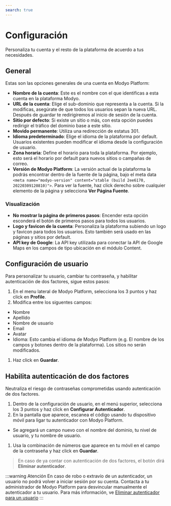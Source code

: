```yaml
---
search: true
---
```


# Configuración

Personaliza tu cuenta y el resto de la plataforma de acuerdo a tus necesidades.

## General

Estas son las opciones generales de una cuenta en Modyo Platform:

* **Nombre de la cuenta**: Este es el nombre con el que identificas a esta cuenta en la plataforma Modyo.
* **URL de la cuenta**: Elige el sub-dominio que representa a la cuenta. Si la modificas, asegúrate de que todos los usuarios sepan la nueva URL. Después de guardar te redirigiremos al inicio de sesión de la cuenta.
* **Sitio por defecto**: Si existe un sitio o más, con esta opción puedes redirigir el tráfico del dominio base a este sitio.
* **Movido permanente**: Utiliza una redirección de estatus 301.
* **Idioma predeterminado**: Elige el idioma de la plataforma por default. Usuarios existentes pueden modificar el idioma desde la configuración de usuario.
* **Zona horaria**: Define el horario para toda la plataforma. Por ejemplo, esto será el horario por default para nuevos sitios o campañas de correo.
* **Versión de Modyo Platform**: La versión actual de la plataforma la podrás encontrar dentro de la fuente de la página, bajo el meta data `<meta name="modyo-version" content="stable (build 2ee6170, 20220309120810)">`. Para ver la fuente, haz click derecho sobre cualquier elemento de la página y selecciona **Ver Página Fuente**. 

### Visualización

* **No mostrar la página de primeros pasos**: Encender esta opción esconderá el botón de primeros pasos para todos los usuarios.
* **Logo y favicon de la cuenta**: Personaliza la plataforma subiendo un logo y favicon para todos los usuarios. Esto también será usado en las páginas y sitios por default.
* **API key de Google**: La API key utilizada para conectar la API de Google Maps en los campos de tipo ubicación en el módulo Content.

## Configuración de usuario

Para personalizar tu usuario, cambiar tu contraseña, y habilitar autenticación de dos factores, sigue estos pasos: 

1. En el menu lateral de Modyo Platform, selecciona los 3 puntos y haz click en **Profile**.
1. Modifica entre los siguentes campos:
  - Nombre
  - Apellido
  - Nombre de usuario
  - Email
  - Avatar
  - Idioma: Esto cambia el idioma de Modyo Platform (e.g. El nombre de los campos y botones dentro de la plataforma). Los sitios no serán modificados.
1. Haz click en **Guardar**.

## Habilita autenticación de dos factores

Neutraliza el riesgo de contraseñas comprometidas usando autenticación de dos factores.

1. Dentro de la configuración de usuario, en el menú superior, selecciona los 3 puntos y haz click en **Configurar Autenticador**.
1. En la pantalla que aparece, escanea el código usando tu dispositivo móvil para ligar tu autenticador con Modyo Platform.
- Se agregará un campo nuevo con el nombre del dominio, tu nivel de usuario, y tu nombre de usuario. 
1. Usa la combinación de números que aparece en tu móvil en el campo de la contraseña y haz click en **Guardar**.

> En caso de ya contar con autenticación de dos factores, el botón dirá **Eliminar autenticador**.

:::warning Atención
En caso de robo o extravío de un autenticador, un usuario no podrá volver a iniciar sesión por su cuenta. Contacta a tu administrador de Modyo Platform para desvincular manualmente el autenticador a tu usuario. Para más información, ve [Eliminar autenticador para un usuario](/es/platform/core/security.html#eliminar-autenticador-para-un-usuario) 
:::